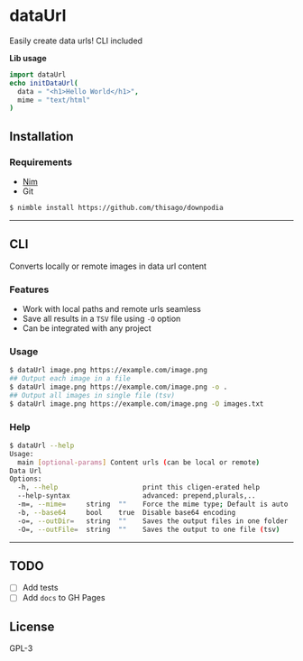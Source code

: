 # dataUrl

Easily create data urls! CLI included

**Lib usage**
```nim
import dataUrl
echo initDataUrl(
  data = "<h1>Hello World</h1>",
  mime = "text/html"
)
```

## Installation

### Requirements
- [Nim](https://nim-lang.org/)
- Git

```bash
$ nimble install https://github.com/thisago/downpodia
```

---

## CLI

Converts locally or remote images in data url content

### Features

- Work with local paths and remote urls seamless
- Save all results in a `TSV` file using `-O` option
- Can be integrated with any project
<!-- - Lib works with JS (Not tested) -->

### Usage
```bash
$ dataUrl image.png https://example.com/image.png
## Output each image in a file
$ dataUrl image.png https://example.com/image.png -o .
## Output all images in single file (tsv)
$ dataUrl image.png https://example.com/image.png -O images.txt
```

### Help
```bash
$ dataUrl --help
Usage:
  main [optional-params] Content urls (can be local or remote)
Data Url
Options:
  -h, --help                     print this cligen-erated help
  --help-syntax                  advanced: prepend,plurals,..
  -m=, --mime=     string  ""    Force the mime type; Default is auto
  -b, --base64     bool    true  Disable base64 encoding
  -o=, --outDir=   string  ""    Saves the output files in one folder
  -O=, --outFile=  string  ""    Saves the output to one file (tsv)
```

---

## TODO

- [ ] Add tests
- [ ] Add `docs` to GH Pages

## License
GPL-3
